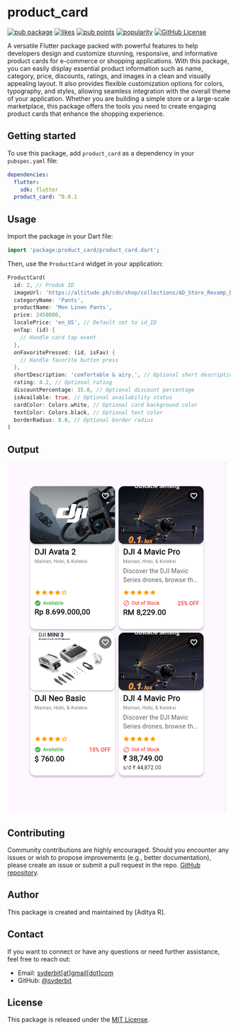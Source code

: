 # product_card

[![pub package](https://img.shields.io/pub/v/produk_card.svg)](https://pub.dev/packages/produk_card)
[![likes](https://img.shields.io/pub/likes/produk_card?logo=dart)](https://pub.dev/packages/produk_card/score)
[![pub points](https://img.shields.io/pub/points/produk_card?logo=dart)](https://pub.dev/packages/produk_card/score)
[![popularity](https://img.shields.io/pub/popularity/produk_card?logo=dart)](https://pub.dev/packages/produk_card/score)
[![GitHub License](https://img.shields.io/github/license/syderbit/flutter-produk-card)](https://github.com/syderbit/flutter-produk-card/blob/main/LICENSE)


A versatile Flutter package packed with powerful features to help developers design and customize stunning, responsive, and informative product cards for e-commerce or shopping applications. With this package, you can easily display essential product information such as name, category, price, discounts, ratings, and images in a clean and visually appealing layout. It also provides flexible customization options for colors, typography, and styles, allowing seamless integration with the overall theme of your application. Whether you are building a simple store or a large-scale marketplace, this package offers the tools you need to create engaging product cards that enhance the shopping experience.

## Getting started

To use this package, add `product_card` as a dependency in your `pubspec.yaml` file:

```yaml
dependencies:
  flutter:
    sdk: flutter
  product_card: ^0.0.1
```

## Usage

Import the package in your Dart file:

```dart
import 'package:product_card/product_card.dart';
```

Then, use the `ProductCard` widget in your application:

```dart
ProductCard(
  id: 2, // Produk ID
  imageUrl: 'https://altitude.ph/cdn/shop/collections/AD_Store_Revamp_DJI-28_2000x.jpg', //add your image url here or assets image
  categoryName: 'Pants',
  productName: 'Men Linen Pants',
  price: 2450000,
  localePrice: 'en_US', // Default set to id_ID
  onTap: (id) {
    // Handle card tap event
  },
  onFavoritePressed: (id, isFav) {
    // Handle favorite button press
  },
  shortDescription: 'comfortable & airy.', // Optional short description
  rating: 4.2, // Optional rating
  discountPercentage: 35.0, // Optional discount percentage
  isAvailable: true, // Optional availability status
  cardColor: Colors.white, // Optional card background color
  textColor: Colors.black, // Optional text color
  borderRadius: 8.0, // Optional border radius
)
```

## Output

</td>
<td><img src="https://raw.githubusercontent.com/syderbit/flutter-produk-card/refs/heads/main/example_produk_card.png" alt="Example Product Card Image">
</td>
</tr>
</table>

## Contributing

Community contributions are highly encouraged. Should you encounter any issues or wish to propose improvements (e.g., better documentation), please create an issue or submit a pull request in the repo. [GitHub repository](https://github.com/syderbit/flutter-produk-card).

## Author

This package is created and maintained by [Aditya R].

## Contact

If you want to connect or have any questions or need further assistance, feel free to reach out:

- Email: [syderbit[at]gmail[dot]com](mailto:syderbit@gmail.com)
- GitHub: [@syderbit](https://github.com/syderbit)

## License

This package is released under the [MIT License](https://opensource.org/licenses/MIT).
